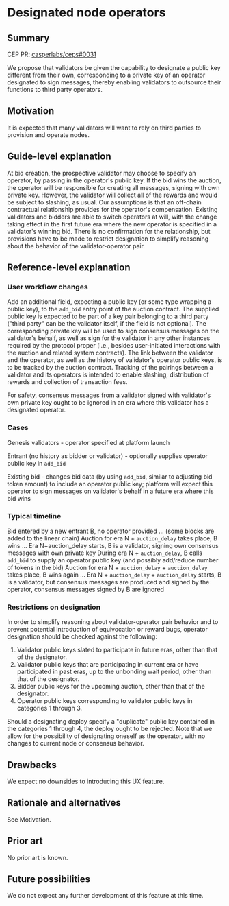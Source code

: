 # Designated node operators

## Summary

[summary]: #summary

CEP PR: [casperlabs/ceps#0031](https://github.com/casperlabs/ceps/pull/0031)

We propose that validators be given the capability to designate a public key different from their own, corresponding to a private key of an operator designated to sign messages, thereby enabling validators to outsource their functions to third party operators.

## Motivation

[motivation]: #motivation

It is expected that many validators will want to rely on third parties to provision and operate nodes. 

## Guide-level explanation

[guide-level-explanation]: #guide-level-explanation

At bid creation, the prospective validator may choose to specify an operator, by passing in the operator's public key. If the bid wins the auction, the operator will be responsible for creating all messages, signing with own private key. However, the validator will collect all of the rewards and would be subject to slashing, as usual. Our assumptions is that an off-chain contractual relationship provides for the operator's compensation. Existing validators and bidders are able to switch operators at will, with the change taking effect in the first future era where the new operator is specified in a validator's winning bid. There is no confirmation for the relationship, but provisions have to be made to restrict designation to simplify reasoning about the behavior of the validator-operator pair. 

## Reference-level explanation

[reference-level-explanation]: #reference-level-explanation

### User workflow changes

Add an additional field, expecting a public key (or some type wrapping a public key), to the `add_bid` entry point of the auction contract. The supplied public key is expected to be part of a key pair belonging to a third party ("third party" can be the validator itself, if the field is not optional). The corresponding private key will be used to sign consensus messages on the validator's behalf, as well as sign for the validator in any other instances required by the protocol proper (i.e., besides user-initiated interactions with the auction and related system contracts). The link between the validator and the operator, as well as the history of validator's operator public keys, is to be tracked by the auction contract. Tracking of the pairings between a validator and its operators is intended to enable slashing, distribution of rewards and collection of transaction fees.

For safety, consensus messages from a validator signed with validator's own private key ought to be ignored in an era where this validator has a designated operator.

### Cases

Genesis validators - operator specified at platform launch

Entrant (no history as bidder or validator) - optionally supplies operator public key in `add_bid`

Existing bid - changes bid data (by using `add_bid`, similar to adjusting bid token amount) to include an operator public key; platform will expect this operator to sign messages on validator's behalf in a future era where this bid wins

### Typical timeline

Bid entered by a new entrant B, no operator provided
... (some blocks are added to the linear chain)
Auction for era N + `auction_delay` takes place, B wins
...
Era N+auction_delay starts, B is a validator, signing own consensus messages with own private key
During era N + `auction_delay`, B calls `add_bid` to supply an operator public key (and possibly add/reduce number of tokens in the bid)
Auction for era N + `auction_delay` + `auction_delay` takes place, B wins again
...
Era N + `auction_delay` + `auction_delay` starts, B is a validator, but consensus messages are produced and signed by the operator, consensus messages signed by B are ignored

### Restrictions on designation

In order to simplify reasoning about validator-operator pair behavior and to prevent potential introduction of equivocation or reward bugs, operator designation should be checked against the following:

1. Validator public keys slated to participate in future eras, other than that of the designator.
2. Validator public keys that are participating in current era or have participated in past eras, up to the unbonding wait period, other than that of the designator.
3. Bidder public keys for the upcoming auction, other than that of the designator.
3. Operator public keys corresponding to validator public keys in categories 1 through 3.

Should a designating deploy specify a "duplicate" public key contained in the categories 1 through 4, the deploy ought to be rejected. Note that we allow for the possibility of designating oneself as the operator, with no changes to current node or consensus behavior.

## Drawbacks

[drawbacks]: #drawbacks

We expect no downsides to introducing this UX feature.

## Rationale and alternatives

[rationale-and-alternatives]: #rationale-and-alternatives

See Motivation.

## Prior art

[prior-art]: #prior-art

No prior art is known.

## Future possibilities

[future-possibilities]: #future-possibilities

We do not expect any further development of this feature at this time.
